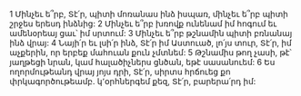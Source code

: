 1 Մինչեւ ե՞րբ, Տէ՛ր, պիտի մոռանաս ինձ իսպառ,
մինչեւ ե՞րբ պիտի շրջես երեսդ ինձնից:
2 Մինչեւ ե՞րբ խռովք ունենամ իմ հոգում
եւ ամենօրեայ ցաւ՝ իմ սրտում:
3 Մինչեւ ե՞րբ թշնամին պիտի բռնանայ ինձ վրայ:
4 Նայի՛ր եւ լսի՛ր ինձ, Տէ՛ր իմ Աստուած,
լո՛յս տուր, Տէ՛ր, իմ աչքերին,
որ երբեք մահուան քուն չմտնեմ:
5 Թշնամիս թող չասի, թէ՝ յաղթեցի նրան,
կամ հալածիչներս ցնծան, եթէ սասանուեմ:
6 Ես ողորմութեանդ վրայ յոյս դրի, Տէ՛ր,
սիրտս հրճուեց քո փրկագործութեամբ.
կ՚օրհներգեմ քեզ, Տէ՛ր, բարերա՛րդ իմ:
